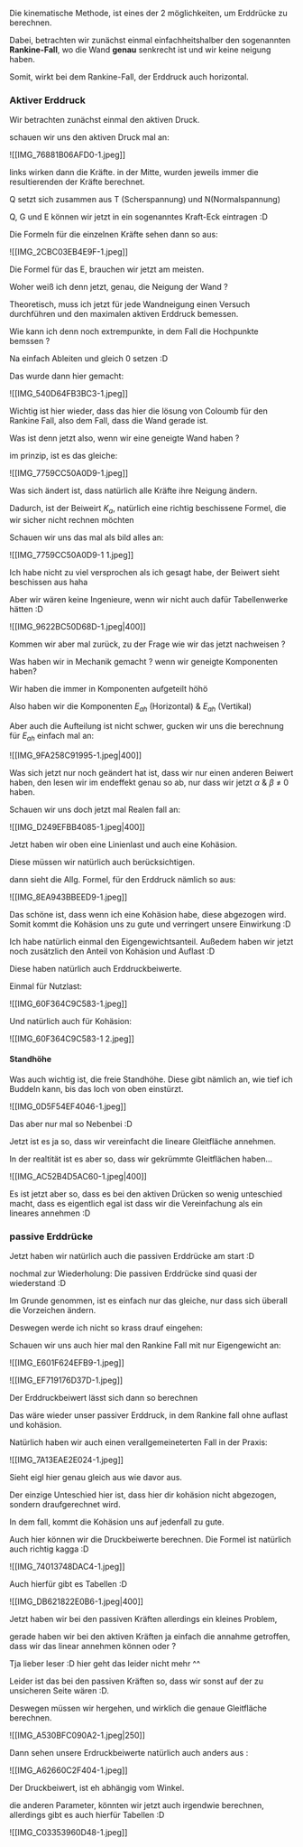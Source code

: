 Die kinematische Methode, ist eines der 2 möglichkeiten, um Erddrücke zu berechnen.

Dabei, betrachten wir zunächst einmal einfachheitshalber den sogenannten **Rankine-Fall**, wo die Wand **genau** senkrecht ist und wir keine neigung haben.

Somit, wirkt bei dem Rankine-Fall, der Erddruck auch horizontal.


### Aktiver Erddruck

Wir betrachten zunächst einmal den aktiven Druck.

schauen wir uns den aktiven Druck mal an:

![[IMG_76881B06AFD0-1.jpeg]]

links wirken dann die Kräfte. in der Mitte, wurden jeweils immer die resultierenden der Kräfte berechnet.

Q setzt sich zusammen aus T (Scherspannung) und N(Normalspannung)

Q, G und E können wir jetzt in ein sogenanntes Kraft-Eck eintragen :D

Die Formeln für die einzelnen Kräfte sehen dann so aus:

![[IMG_2CBC03EB4E9F-1.jpeg]]

Die Formel für das E, brauchen wir jetzt am meisten.

Woher weiß ich denn jetzt, genau, die Neigung der Wand ?

Theoretisch, muss ich jetzt für jede Wandneigung einen Versuch durchführen und den maximalen aktiven Erddruck bemessen.

Wie kann ich denn noch extrempunkte, in dem Fall die Hochpunkte bemssen ?

Na einfach Ableiten und gleich 0 setzen :D

Das wurde dann hier gemacht:

![[IMG_540D64FB3BC3-1.jpeg]]

Wichtig ist hier wieder, dass das hier die lösung von Coloumb für den Rankine Fall, also dem Fall, dass die Wand gerade ist.

Was ist denn jetzt also, wenn wir eine geneigte Wand haben ?

im prinzip, ist es das gleiche:

![[IMG_7759CC50A0D9-1.jpeg]]

Was sich ändert ist, dass natürlich alle Kräfte ihre Neigung ändern. 

Dadurch, ist der Beiweirt $K_a$, natürlich eine richtig beschissene Formel, die wir sicher nicht rechnen möchten

Schauen wir uns das mal als bild alles an:

![[IMG_7759CC50A0D9-1 1.jpeg]]

Ich habe nicht zu viel versprochen als ich gesagt habe, der Beiwert sieht beschissen aus haha

Aber wir wären keine Ingenieure, wenn wir nicht auch dafür Tabellenwerke hätten :D

![[IMG_9622BC50D68D-1.jpeg|400]]

Kommen wir aber mal zurück, zu der Frage wie wir das jetzt nachweisen ?

Was haben wir in Mechanik gemacht ? wenn wir geneigte Komponenten haben?

Wir haben die immer in Komponenten aufgeteilt höhö

Also haben wir die Komponenten $E_{ah}$ (Horizontal) & $E_{ah}$ (Vertikal)

Aber auch die Aufteilung ist nicht schwer, gucken wir uns die berechnung für $E_{ah}$ einfach mal an:

![[IMG_9FA258C91995-1.jpeg|400]]

Was sich jetzt nur noch geändert hat ist, dass wir nur einen anderen Beiwert haben, den lesen wir im endeffekt genau so ab, nur dass wir jetzt $\alpha$ & $\beta$ ≠ 0 haben.

Schauen wir uns doch jetzt mal Realen fall an:

![[IMG_D249EFBB4085-1.jpeg|400]]

Jetzt haben wir oben eine Linienlast und auch eine Kohäsion.

Diese müssen wir natürlich auch berücksichtigen.

dann sieht die Allg. Formel, für den Erddruck nämlich so aus:

![[IMG_8EA943BBEED9-1.jpeg]]

Das schöne ist, dass wenn ich eine Kohäsion habe, diese abgezogen wird. Somit kommt die Kohäsion uns zu gute und verringert unsere Einwirkung :D

Ich habe natürlich einmal den Eigengewichtsanteil. Außedem haben wir jetzt noch zusätzlich den Anteil von Kohäsion und Auflast :D

Diese haben natürlich auch Erddruckbeiwerte.

Einmal für Nutzlast:

![[IMG_60F364C9C583-1.jpeg]]


Und natürlich auch für Kohäsion:

![[IMG_60F364C9C583-1 2.jpeg]]

#### Standhöhe

Was auch wichtig ist, die freie Standhöhe. Diese gibt nämlich an, wie tief ich Buddeln kann, bis das loch von oben einstürzt.

![[IMG_0D5F54EF4046-1.jpeg]]

Das aber nur mal so Nebenbei :D

Jetzt ist es ja so, dass wir vereinfacht die lineare Gleitfläche annehmen. 

In der realtität ist es aber so, dass wir gekrümmte Gleitflächen haben...

![[IMG_AC52B4D5AC60-1.jpeg|400]]

Es ist jetzt aber so, dass es bei den aktiven Drücken so wenig unteschied macht, dass es eigentlich egal ist dass wir die Vereinfachung als ein lineares annehmen :D

### passive Erddrücke
Jetzt haben wir natürlich auch die passiven Erddrücke am start :D

nochmal zur Wiederholung: Die passiven Erddrücke sind quasi der wiederstand :D

Im Grunde genommen, ist es einfach nur das gleiche, nur dass sich überall die Vorzeichen ändern.

Deswegen werde ich nicht so krass drauf eingehen:

Schauen wir uns auch hier mal den Rankine Fall mit nur Eigengewicht an:

![[IMG_E601F624EFB9-1.jpeg]]

![[IMG_EF719176D37D-1.jpeg]]

Der Erddruckbeiwert lässt sich dann so berechnen

Das wäre wieder unser passiver Erddruck, in dem Rankine fall ohne auflast und kohäsion.

Natürlich haben wir auch einen verallgemeineterten Fall in der Praxis:

![[IMG_7A13EAE2E024-1.jpeg]]

Sieht eigl hier genau gleich aus wie davor aus.

Der einzige Unteschied hier ist, dass hier dir kohäsion nicht abgezogen, sondern draufgerechnet wird.

In dem fall, kommt die Kohäsion uns auf jedenfall zu gute.

Auch hier können wir die Druckbeiwerte berechnen. Die Formel ist natürlich auch richtig kagga :D

![[IMG_74013748DAC4-1.jpeg]]

Auch hierfür gibt es Tabellen :D

![[IMG_DB621822E0B6-1.jpeg|400]]


Jetzt haben wir bei den passiven Kräften allerdings ein kleines Problem,

gerade haben wir bei den aktiven Kräften ja einfach die annahme getroffen, dass wir das linear annehmen können oder ? 

Tja lieber leser :D hier geht das leider nicht mehr ^^

Leider ist das bei den passiven Kräften so, dass wir sonst auf der zu unsicheren Seite wären :D.

Deswegen müssen wir hergehen, und wirklich die genaue Gleitfläche berechnen.

![[IMG_A530BFC090A2-1.jpeg|250]]

Dann sehen unsere Erdruckbeiwerte natürlich auch anders aus :

![[IMG_A62660C2F404-1.jpeg]]

Der Druckbeiwert, ist eh abhängig vom Winkel.

die anderen Parameter, könnten wir jetzt auch irgendwie berechnen, allerdings gibt es auch hierfür Tabellen :D

![[IMG_C03353960D48-1.jpeg]]
